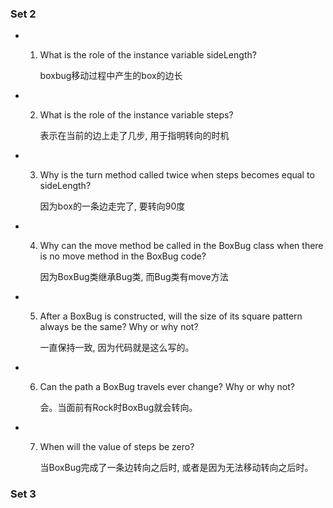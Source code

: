 ### Set 2

- 1. What is the role of the instance variable sideLength?

     boxbug移动过程中产生的box的边长

- 2. What is the role of the instance variable steps?

     表示在当前的边上走了几步, 用于指明转向的时机

- 3. Why is the turn method called twice when steps becomes equal to sideLength?

     因为box的一条边走完了, 要转向90度

- 4. Why can the move method be called in the BoxBug class when there is no move method in the BoxBug code?

     因为BoxBug类继承Bug类, 而Bug类有move方法

- 5. After a BoxBug is constructed, will the size of its square pattern always be the same? Why or why not?

     一直保持一致, 因为代码就是这么写的。

- 6. Can the path a BoxBug travels ever change? Why or why not?

     会。当面前有Rock时BoxBug就会转向。

- 7. When will the value of steps be zero?	

     当BoxBug完成了一条边转向之后时, 或者是因为无法移动转向之后时。

### Set 3



